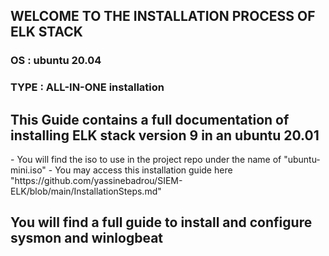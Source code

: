 ## WELCOME TO THE INSTALLATION PROCESS OF ELK STACK ##

<h3>OS : ubuntu 20.04</h3>
<h3>TYPE : ALL-IN-ONE installation</h3>

<h2>This Guide contains a full documentation of installing ELK stack version 9 in an ubuntu 20.01</h2>
- You will find the iso to use in the project repo under the name of "ubuntu-mini.iso"
- You may access this installation guide here "https://github.com/yassinebadrou/SIEM-ELK/blob/main/InstallationSteps.md"

<h2>You will find a full guide to install and configure sysmon and winlogbeat</h2>
